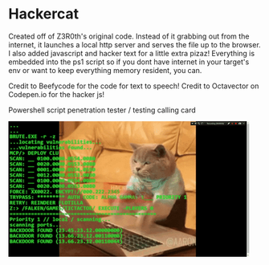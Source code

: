# Hackercat
Created off of  Z3R0th's original code. Instead of it grabbing out from the internet, it launches a local http server and serves the file up to the browser. I also added javascript and hacker text for a little extra pizaz! Everything is embedded into the ps1 script so if you dont have internet in your target's env or want to keep everything memory resident, you can.

Credit to Beefycode for the code for text to speech!
Credit to Octavector on Codepen.io for the hacker js!

Powershell script penetration tester / testing calling card

![alt text](https://github.com/chrisjd20/Hackercat/blob/master/hcat.gif?raw=true)
